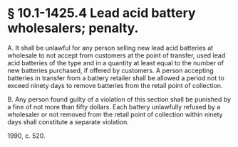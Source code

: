 # § 10.1-1425.4 Lead acid battery wholesalers; penalty.

<p>A. It shall be unlawful for any person selling new lead acid batteries at wholesale to not accept from customers at the point of transfer, used lead acid batteries of the type and in a quantity at least equal to the number of new batteries purchased, if offered by customers. A person accepting batteries in transfer from a battery retailer shall be allowed a period not to exceed ninety days to remove batteries from the retail point of collection.</p><p>B. Any person found guilty of a violation of this section shall be punished by a fine of not more than fifty dollars. Each battery unlawfully refused by a wholesaler or not removed from the retail point of collection within ninety days shall constitute a separate violation.</p><p>1990, c. 520.</p>